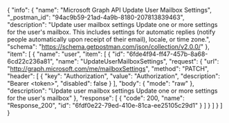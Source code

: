 {
  "info": {
    "name": "Microsoft Graph API Update User Mailbox Settings",
    "_postman_id": "94ac9b59-21ad-4a9b-8180-207813839463",
    "description": "Update user mailbox settings Update one or more settings for the user's mailbox. This includes settings for automatic replies (notify people automatically upon receipt of their email), locale, or time zone.",
    "schema": "https://schema.getpostman.com/json/collection/v2.0.0/"
  },
  "item": [
    {
      "name": "user",
      "item": [
        {
          "id": "6fde4f94-ff47-457b-8a68-6cd22c236a81",
          "name": "UpdateUserMailboxSettings",
          "request": {
            "url": "http://graph.microsoft.com/me/mailboxSettings",
            "method": "PATCH",
            "header": [
              {
                "key": "Authorization",
                "value": "Authorization",
                "description": "Bearer &lt;token&gt;",
                "disabled": false
              }
            ],
            "body": {
              "mode": "raw"
            },
            "description": "Update user mailbox settings Update one or more settings for the user's mailbox"
          },
          "response": [
            {
              "code": 200,
              "name": "Response_200",
              "id": "6fdf0e22-79ed-410e-81ca-ee25105c29d1"
            }
          ]
        }
      ]
    }
  ]
}